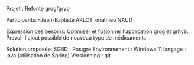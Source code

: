 ﻿Projet : Refonte grog/gryb

Participants:
-Jean-Baptiste ARLOT
-mathieu NAUD

Expression des besoins:
Optimiser et fusionner l'application grog et grhyb.
Prevoir l'ajout possible de nouveau type de médicaments

Solution proposée:
SGBD : Postgre
Environnement : Windows 11
langage : java (utilisation de Spring)
Versionning : git
